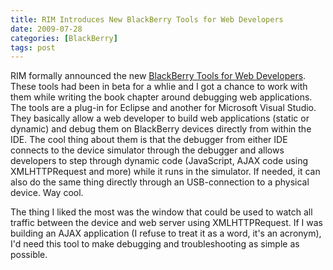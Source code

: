 ```yaml
---
title: RIM Introduces New BlackBerry Tools for Web Developers
date: 2009-07-28
categories: [BlackBerry]
tags: post
---
```


RIM formally announced the new [BlackBerry Tools for Web Developers](http://press.rim.com/release.jsp?id=2448 "BlackBerry Tools for Web Development"). These tools had been in beta for a whlie and I got a chance to work with them while writing the book chapter around debugging web applications. The tools are a plug-in for Eclipse and another for Microsoft Visual Studio. They basically allow a web developer to build web applications (static or dynamic) and debug them on BlackBerry devices directly from within the IDE. The cool thing about them is that the debugger from either IDE connects to the device simulator through the debugger and allows developers to step through dynamic code (JavaScript, AJAX code using XMLHTTPRequest and more) while it runs in the simulator. If needed, it can also do the same thing directly through an USB-connection to a physical device. Way cool.

The thing I liked the most was the window that could be used to watch all traffic between the device and web server using XMLHTTPRequest. If I was building an AJAX application (I refuse to treat it as a word, it's an acronym), I'd need this tool to make debugging and troubleshooting as simple as possible.